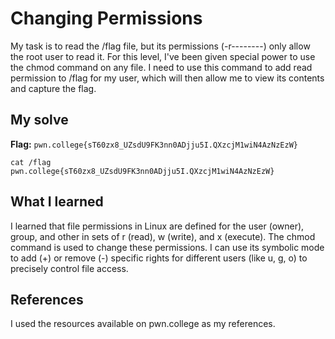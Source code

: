 # Changing Permissions
My task is to read the /flag file, but its permissions (-r--------) only allow the root user to read it. 
For this level, I've been given special power to use the chmod command on any file. 
I need to use this command to add read permission to /flag for my user, which will then allow me to view its contents and capture the flag.

## My solve
**Flag:** `pwn.college{sT60zx8_UZsdU9FK3nn0ADjju5I.QXzcjM1wiN4AzNzEzW}`

```hacker@permissions~changing-permissions:~$ chmod o+r /flag
cat /flag
pwn.college{sT60zx8_UZsdU9FK3nn0ADjju5I.QXzcjM1wiN4AzNzEzW}

```

## What I learned
I learned that file permissions in Linux are defined for the user (owner), group, and other in sets of r (read), w (write), and x (execute). The chmod command is used to change these permissions.
I can use its symbolic mode to add (+) or remove (-) specific rights for different users (like u, g, o) to precisely control file access.

## References 
I used the resources available on pwn.college as my references.

